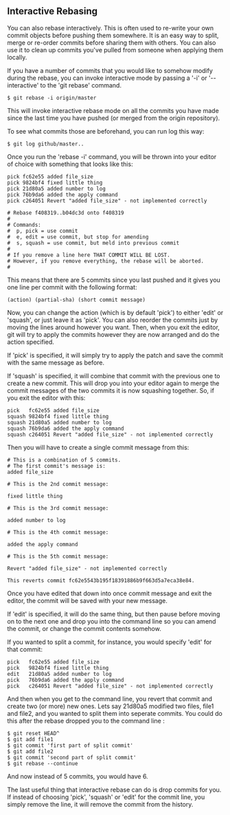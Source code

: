## Interactive Rebasing ##

You can also rebase interactively.  This is often used to re-write your
own commit objects before pushing them somewhere.  It is an easy way to
split, merge or re-order commits before sharing them with others.  You
can also use it to clean up commits you've pulled from someone when
applying them locally.

If you have a number of commits that you would like to somehow modify
during the rebase, you can invoke interactive mode by passing a '-i' or
'--interactive' to the 'git rebase' command.

	$ git rebase -i origin/master
	
This will invoke interactive rebase mode on all the commits you have made
since the last time you have pushed (or merged from the origin repository).

To see what commits those are beforehand, you can run log this way:
	
	$ git log github/master..
	
Once you run the 'rebase -i' command, you will be thrown into your editor
of choice with something that looks like this:

	pick fc62e55 added file_size
	pick 9824bf4 fixed little thing
	pick 21d80a5 added number to log
	pick 76b9da6 added the apply command
	pick c264051 Revert "added file_size" - not implemented correctly

	# Rebase f408319..b04dc3d onto f408319
	#
	# Commands:
	#  p, pick = use commit
	#  e, edit = use commit, but stop for amending
	#  s, squash = use commit, but meld into previous commit
	#
	# If you remove a line here THAT COMMIT WILL BE LOST.
	# However, if you remove everything, the rebase will be aborted.
	#

This means that there are 5 commits since you last pushed and it gives you 
one line per commit with the following format:

	(action) (partial-sha) (short commit message)
	
Now, you can change the action (which is by default 'pick') to either 'edit'
or 'squash', or just leave it as 'pick'.  You can also reorder the commits
just by moving the lines around however you want.  Then, when you exit the 
editor, git will try to apply the commits however they are now arranged and
do the action specified. 

If 'pick' is specified, it will simply try to apply the patch and save the 
commit with the same message as before.

If 'squash' is specified, it will combine that commit with the previous one
to create a new commit.  This will drop you into your editor again to merge
the commit messages of the two commits it is now squashing together.  So, 
if you exit the editor with this:

	pick   fc62e55 added file_size
	squash 9824bf4 fixed little thing
	squash 21d80a5 added number to log
	squash 76b9da6 added the apply command
	squash c264051 Revert "added file_size" - not implemented correctly

Then you will have to create a single commit message from this:

	# This is a combination of 5 commits.
	# The first commit's message is:
	added file_size

	# This is the 2nd commit message:

	fixed little thing

	# This is the 3rd commit message:

	added number to log

	# This is the 4th commit message:

	added the apply command

	# This is the 5th commit message:

	Revert "added file_size" - not implemented correctly

	This reverts commit fc62e5543b195f18391886b9f663d5a7eca38e84.

Once you have edited that down into once commit message and exit the editor,
the commit will be saved with your new message.

If 'edit' is specified, it will do the same thing, but then pause before 
moving on to the next one and drop you into the command line so you can 
amend the commit, or change the commit contents somehow.

If you wanted to split a commit, for instance, you would specify 'edit' for
that commit:

	pick   fc62e55 added file_size
	pick   9824bf4 fixed little thing
	edit   21d80a5 added number to log
	pick   76b9da6 added the apply command
	pick   c264051 Revert "added file_size" - not implemented correctly

And then when you get to the command line, you revert that commit and create
two (or more) new ones.  Lets say 21d80a5 modified two files, file1 and file2,
and you wanted to split them into seperate commits.  You could do this after
the rebase dropped you to the command line :

	$ git reset HEAD^
	$ git add file1
	$ git commit 'first part of split commit'
	$ git add file2
	$ git commit 'second part of split commit'
	$ git rebase --continue
	
And now instead of 5 commits, you would have 6.

The last useful thing that interactive rebase can do is drop commits for you.
If instead of choosing 'pick', 'squash' or 'edit' for the commit line, you 
simply remove the line, it will remove the commit from the history.
